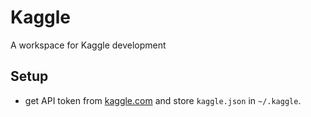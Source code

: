 # Kaggle
A workspace for Kaggle development

## Setup
- get API token from [kaggle.com](https://kaggle.com) and store `kaggle.json` in `~/.kaggle`.
